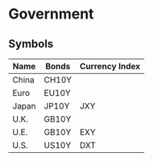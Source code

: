 # Government

## Symbols

| Name  | Bonds | Currency Index |
| ----- | ----- | -------------- |
| China | CH10Y |                |
| Euro  | EU10Y |                |
| Japan | JP10Y | JXY            |
| U.K.  | GB10Y |                |
| U.E.  | GB10Y | EXY            |
| U.S.  | US10Y | DXT            |
